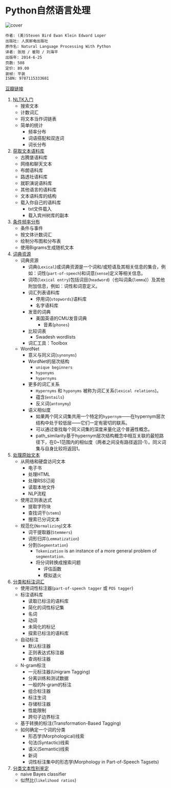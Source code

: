 # Python自然语言处理

![cover](https://img3.doubanio.com/lpic/s27313176.jpg)

    作者: (美)Steven Bird Ewan Klein Edward Loper 
    出版社: 人民邮电出版社
    原作名: Natural Language Processing With Python
    译者: 张旭 / 崔阳 / 刘海平 
    出版年: 2014-6-25
    页数: 508
    定价: 89.00
    装帧: 平装
    ISBN: 9787115333681

[豆瓣链接](https://book.douban.com/subject/25916599/)

1. [NLTK入门][201]
    - 搜索文本
    - 计数词汇
    - 将文本当作词链表
    - 简单的统计
        - 频率分布
        - 词语搭配和双连词
        - 词长分布
1. [获取文本语料库][202]
    - 古腾堡语料库
    - 网络和聊天文本
    - 布朗语料库
    - 路透社语料库
    - 就职演说语料库
    - 其他语言的语料库
    - 文本语料库的结构
    - 载入你自己的语料库
        - txt文件载入
        - 载入宾州树库的副本
1. [条件频率分布][203]
    - 条件与事件
    - 按文体计数词汇
    - 绘制分布图和分布表
    - 使用Bigrams生成随机文本
1. [词典资源][204]
    - 词典资源
        - 词典(`Lexical`)或词典资源是一个词和/或短语及其相关信息的集合，例如：词性(`part-of-speech`)和词意(`sense`)定义等相关信息。
        - 词项(`lexical entry`)包括词目(`headword`)（也叫词条(`lemma`)）及其他附加信息，例如：词性和词意定义。
        - 词汇列表语料库
            - 停用词(`stopwords`)语料库
            - 名字语料库
        - 发音的词典
            - 美国英语的CMU发音词典
                - 音素(`phones`)
        - 比较词表
            - Swadesh wordlists
        - 词汇工具：Toolbox
    - WordNet
        - 意义与同义词(`synonyms`)
        - WordNet的层次结构
            - `unique beginners`
            - `hyponyms`
            - `hypernyms`
        - 更多的词汇关系
            - `Hypernyms` 和 `hyponyms` 被称为词汇关系(`lexical relations`)。
            - 蕴含(`entails`)
            - 反义词(`antonymy`)
        - 语义相似度
            - 如果两个同义词集共用一个特定的`hypernym`——在hypernym层次结构中处于较低层——它们一定有密切的联系。
            - 可以通过查找每个同义词集的深度来量化这个普遍性概念。
            - path_similarity基于hypernym层次结构概念中相互关联的最短路径下，在0~1范围内的相似度（两者之间没有路径返回-1）。同义词集与自身比较将返回1。
1. [处理原始文本][205]
    - 从网络和硬盘访问文本
        - 电子书
        - 处理HTML
        - 处理RSS订阅
        - 读取本地文件
        - NLP流程
    - 使用正则表达式
        - 提取字符块
        - 查找词干(`stems`)
        - 搜索已分词文本
    - 规范化(`Normalizing`)文本
        - 词干提取器(`Stemmers`)
        - 词形归并(`Lemmatization`)
        - 分割(`Segmentation`)
            - `Tokenization` is an instance of a more general problem of `segmentation`.
            - 将分词转换成搜索问题
                - 评估函数
                - 模拟退火
1. [分类和标注词汇][206]
    - 使用词性标注器(`part-of-speech tagger` 或 `POS tagger`)
    - 标注语料库
        - 读取已标注的语料库
        - 简化的词性标记集
        - 名词
        - 动词
        - 未简化的标记
        - 探索已标注的语料库
    - 自动标注
        - 默认标注器
        - 正则表达式标注器
        - 查询标注器
    - N-gram标注
        - 一元标注器(Unigram Tagging)
        - 分离训练和测试数据
        - 一般的N-gram的标注
        - 组合标注器
        - 标注生词
        - 存储标注器
        - 性能限制
        - 跨句子边界标注
    - 基于转换的标注(Transformation-Based Tagging)
    - 如何确定一个词的分类
        - 形态学(Morphological)线索
        - 句法(Syntactic)线索
        - 语义(Semantic)线索
        - 新词
        - 词性标注集中的形态学(Morphology in Part-of-Speech Tagsets)
1. [分类文本性别鉴定][207]
    - naive Bayes classifier
    - 似然比(`likelihood ratios`)

[201]: nltk-introduction.ipynb
[202]: corpus.ipynb
[203]: conditional-frequency-distribution.ipynb
[204]: lexical.ipynb
[205]: handle-with-raw-text.ipynb
[206]: classify-and-pos-tagging.ipynb
[207]: classify_gender.ipynb